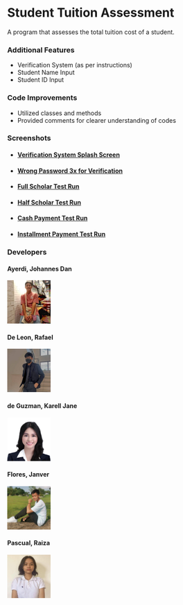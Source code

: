# Student Tuition Assessment
A program that assesses the total tuition cost of a student.

### Additional Features
- Verification System (as per instructions)
- Student Name Input
- Student ID Input

### Code Improvements
- Utilized classes and methods
- Provided comments for clearer understanding of codes

### Screenshots

- #### [Verification System Splash Screen](tests/Starting.jpg?raw=true)
- #### [Wrong Password 3x for Verification](tests/WrongPassword.jpg?raw=true)
- #### [Full Scholar Test Run](tests/FullScholarTest.jpg?raw=true)
- #### [Half Scholar Test Run](tests/HalfScholarTest.jpg?raw=true)
- #### [Cash Payment Test Run](tests/NonScholarCashTest.jpg?raw=true)
- #### [Installment Payment Test Run](tests/NonScholarInstallmentTest.jpg?raw=true)

### Developers


#### Ayerdi, Johannes Dan
<img src = devs/Johannes.jpg title = "Johannes" width = "100" height = "100" alt="Johannes">
<br>

#### De Leon, Rafael
<img src = devs/Rafael.jpg title = "Johannes" width = "100" height = "100" alt = "Rafael">
<br>

#### de Guzman, Karell Jane
<img src = devs/Karell.jpg title = "Karell" width = "100" height = "100" alt = "Karell">
<br>

#### Flores, Janver
<img src = devs/Janver.jpg title = "Johannes" width = "100" height = "100" alt = "Janver">
<br>

#### Pascual, Raiza
<img src = devs/Raiza.jpg title = "Raiza" width = "100" height = "100" alt = "Raiza">
<br>

